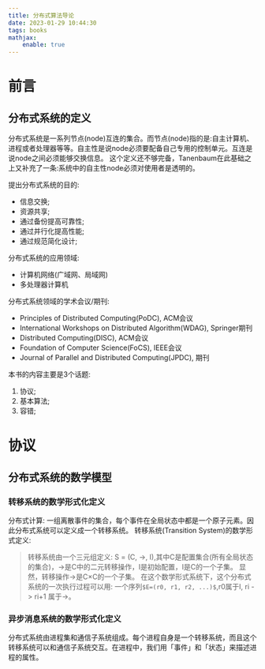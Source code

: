 ```yaml
---
title: 分布式算法导论
date: 2023-01-29 10:44:30
tags: books
mathjax:
    enable: true
---
```


# 前言
## 分布式系统的定义
分布式系统是一系列节点(node)互连的集合。而节点(node)指的是:自主计算机、进程或者处理器等等。自主性是说node必须要配备自己专用的控制单元。互连是说node之间必须能够交换信息。
这个定义还不够完备，Tanenbaum在此基础之上又补充了一条:系统中的自主性node必须对使用者是透明的。

提出分布式系统的目的:
- 信息交换;
- 资源共享;
- 通过备份提高可靠性;
- 通过并行化提高性能;
- 通过规范简化设计;

分布式系统的应用领域:
- 计算机网络(广域网、局域网)
- 多处理器计算机

分布式系统领域的学术会议/期刊:
- Principles of Distributed Computing(PoDC), ACM会议
- International Workshops on Distributed Algorithm(WDAG), Springer期刊
- Distributed Computing(DISC), ACM会议
- Foundation of Computer Science(FoCS), IEEE会议
- Journal of Parallel and Distributed Computing(JPDC), 期刊

本书的内容主要是3个话题:
1. 协议;
2. 基本算法;
3. 容错;

# 协议
## 分布式系统的数学模型
### 转移系统的数学形式化定义
分布式计算: 一组离散事件的集合，每个事件在全局状态中都是一个原子元素。因此分布式系统可以定义成一个转移系统。
转移系统(Transition System)的数学形式定义:
> 转移系统由一个三元组定义: S = (C, ->, I),其中C是配置集合(所有全局状态的集合)，->是C中的二元转移操作，I是初始配置，I是C的一个子集。
显然，转移操作->是C×C的一个子集。
在这个数学形式系统下，这个分布式系统的一次执行过程可以用: 一个序列`$E=(r0, r1, r2, ...)$`,r0属于I, ri -> ri+1 属于->。

### 异步消息系统的数学形式化定义
分布式系统由进程集和通信子系统组成。每个进程自身是一个转移系统，而且这个转移系统可以和通信子系统交互。在进程中，我们用「事件」和「状态」来描述进程的属性。
